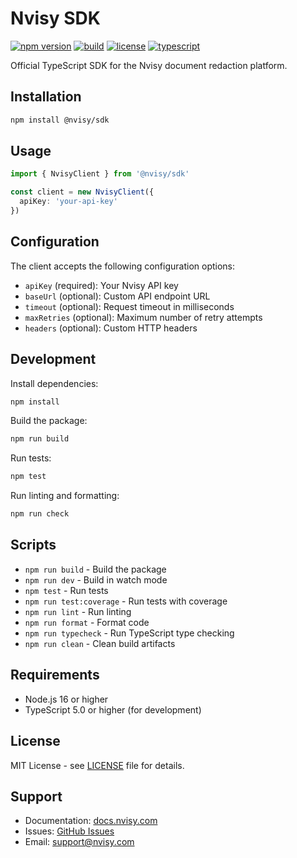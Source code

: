 # Nvisy SDK

[![npm version](https://img.shields.io/npm/v/@nvisy/sdk?color=000000&style=flat-square)](https://www.npmjs.com/package/@nvisy/sdk)
[![build](https://img.shields.io/github/actions/workflow/status/nvisycom/sdk/build.yml?branch=main&color=000000&style=flat-square)](https://github.com/nvisycom/sdk/actions/workflows/build.yml)
[![license](https://img.shields.io/github/license/nvisycom/sdk?color=000000&style=flat-square)](https://github.com/nvisycom/sdk/blob/main/LICENSE)
[![typescript](https://img.shields.io/badge/TypeScript-000000?style=flat-square&logo=typescript&logoColor=white)](https://www.typescriptlang.org/)

Official TypeScript SDK for the Nvisy document redaction platform.

## Installation

```bash
npm install @nvisy/sdk
```

## Usage

```typescript
import { NvisyClient } from '@nvisy/sdk'

const client = new NvisyClient({
  apiKey: 'your-api-key'
})
```

## Configuration

The client accepts the following configuration options:

- `apiKey` (required): Your Nvisy API key
- `baseUrl` (optional): Custom API endpoint URL
- `timeout` (optional): Request timeout in milliseconds
- `maxRetries` (optional): Maximum number of retry attempts
- `headers` (optional): Custom HTTP headers

## Development

Install dependencies:

```bash
npm install
```

Build the package:

```bash
npm run build
```

Run tests:

```bash
npm test
```

Run linting and formatting:

```bash
npm run check
```

## Scripts

- `npm run build` - Build the package
- `npm run dev` - Build in watch mode
- `npm test` - Run tests
- `npm run test:coverage` - Run tests with coverage
- `npm run lint` - Run linting
- `npm run format` - Format code
- `npm run typecheck` - Run TypeScript type checking
- `npm run clean` - Clean build artifacts

## Requirements

- Node.js 16 or higher
- TypeScript 5.0 or higher (for development)

## License

MIT License - see [LICENSE](LICENSE) file for details.

## Support

- Documentation: [docs.nvisy.com](https://docs.nvisy.com)
- Issues: [GitHub Issues](https://github.com/nvisycom/sdk/issues)
- Email: [support@nvisy.com](mailto:support@nvisy.com)